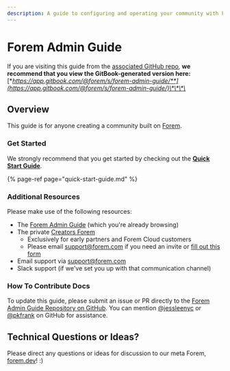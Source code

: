 ```yaml
---
description: A guide to configuring and operating your community with Forem.
---
```


# Forem Admin Guide

If you are visiting this guide from the [associated GitHub repo](https://github.com/forem/forem-admin-guide), **we recommend that you view the GitBook-generated version here:** [**https://app.gitbook.com/@forem/s/forem-admin-guide/**](https://app.gitbook.com/@forem/s/forem-admin-guide/)\*\*\*\*

## Overview

This guide is for anyone creating a community built on [Forem](https://github.com/forem/forem).

### Get Started

We strongly recommend that you get started by checking out the [**Quick Start Guide**](quick-start-guide.md).

{% page-ref page="quick-start-guide.md" %}

### Additional Resources

Please make use of the following resources:

* The [Forem Admin Guide](https://forem.gitbook.io/forem-admin-guide/) \(which you're already browsing\)
* The private [Creators Forem](https://creators.forem.com)
  * Exclusively for early partners and Forem Cloud customers
  * Please email [support@forem.com](mailto:team@forem.com) if you need an invite or [fill out this form](https://form.typeform.com/to/uOzFowby)
* Email support via [support@forem.com](mailto:team@forem.com)
* Slack support \(if we've set you up with that communication channel\)

### How To Contribute Docs

To update this guide, please submit an issue or PR directly to the [Forem Admin Guide Repository on GitHub](https://github.com/forem/forem-admin-guide). You can mention [@jessleenyc](https://github.com/jessleenyc) or [@pkfrank](https://github.com/pkfrank) on GitHub for assistance.

## Technical Questions or Ideas?

Please direct any questions or ideas for discussion to our meta Forem, [forem.dev](https://forem.dev)! :\)

